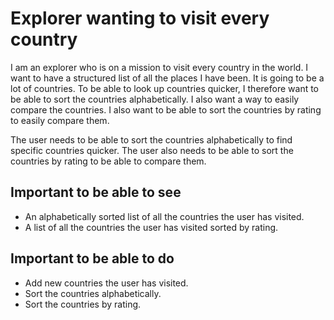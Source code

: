# Explorer wanting to visit every country
I am an explorer who is on a mission to visit every country in the world. I want to have a structured list of all the places I have been. It is going to be a lot of countries. To be able to look up countries quicker, I therefore want to be able to sort the countries alphabetically. I also want a way to easily compare the countries. 
I also want to be able to sort the countries by rating to easily compare them.

The user needs to be able to sort the countries alphabetically to find specific countries quicker. The user also needs to be able to sort the countries by rating to be able to compare them.

## Important to be able to see
- An alphabetically sorted list of all the countries the user has visited.
- A list of all the countries the user has visited sorted by rating.

## Important to be able to do
- Add new countries the user has visited.
- Sort the countries alphabetically.
- Sort the countries by rating.